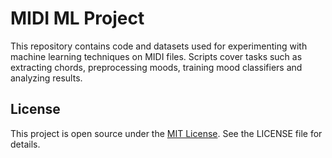 # MIDI ML Project

This repository contains code and datasets used for experimenting with machine learning techniques on MIDI files. Scripts cover tasks such as extracting chords, preprocessing moods, training mood classifiers and analyzing results.

## License

This project is open source under the [MIT License](LICENSE). See the LICENSE file for details.
